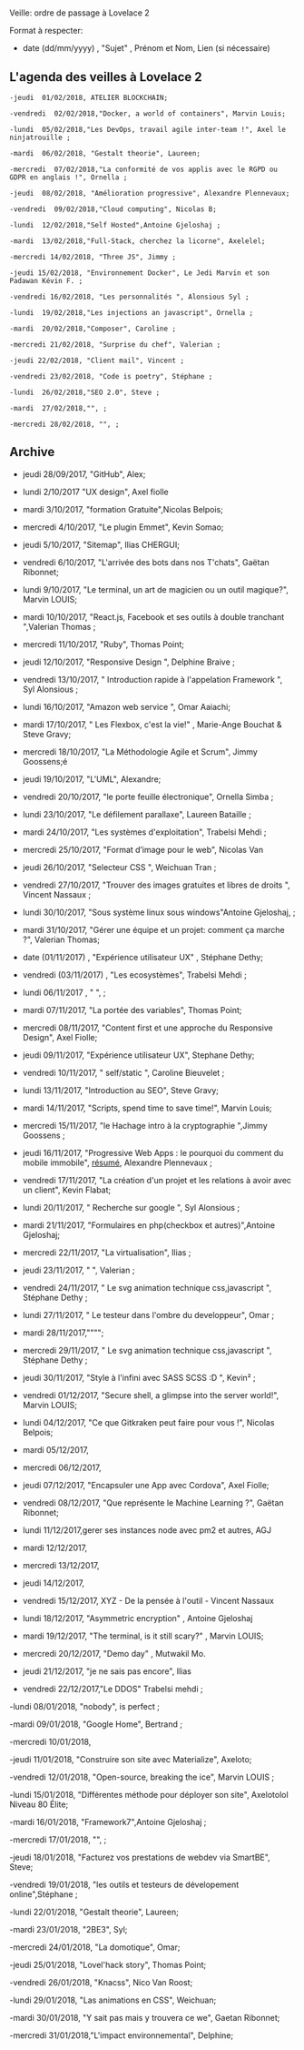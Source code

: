 #
 Veille: ordre de passage à Lovelace 2

Format à respecter:   
- date (dd/mm/yyyy) , "Sujet" ,  Prénom et Nom, Lien (si nécessaire)

## L'agenda des veilles à Lovelace 2

	

	-jeudi  01/02/2018, ATELIER BLOCKCHAIN;

	-vendredi  02/02/2018,"Docker, a world of containers", Marvin Louis;

	-lundi  05/02/2018,"Les DevOps, travail agile inter-team !", Axel le ninjatrouille ;

	-mardi  06/02/2018, "Gestalt theorie", Laureen;

	-mercredi  07/02/2018,"La conformité de vos applis avec le RGPD ou GDPR en anglais !", Ornella ;

	-jeudi  08/02/2018, "Amélioration progressive", Alexandre Plennevaux;

	-vendredi  09/02/2018,"Cloud computing", Nicolas B;

	-lundi  12/02/2018,"Self Hosted",Antoine Gjeloshaj ;

	-mardi  13/02/2018,"Full-Stack, cherchez la licorne", Axelelel;

	-mercredi 14/02/2018, "Three JS", Jimmy ;

	-jeudi 15/02/2018, "Environnement Docker", Le Jedi Marvin et son Padawan Kévin F. ;

	-vendredi 16/02/2018, "Les personnalités ", Alonsious Syl ;
		
	-lundi  19/02/2018,"Les injections an javascript", Ornella ;

	-mardi  20/02/2018,"Composer", Caroline ;

	-mercredi 21/02/2018, "Surprise du chef", Valerian ;

	-jeudi 22/02/2018, "Client mail", Vincent ;

	-vendredi 23/02/2018, "Code is poetry", Stéphane ;
	
	-lundi  26/02/2018,"SEO 2.0", Steve ;

	-mardi  27/02/2018,"", ;

	-mercredi 28/02/2018, "", ;

	

## Archive
- jeudi 28/09/2017, "GitHub", Alex;

- lundi 2/10/2017 "UX design", Axel fiolle

- mardi 3/10/2017, "formation Gratuite",Nicolas Belpois;

- mercredi 4/10/2017, "Le plugin Emmet", Kevin Somao;

- jeudi 5/10/2017, "Sitemap", Ilias CHERGUI;

- vendredi 6/10/2017, "L'arrivée des bots dans nos T'chats", Gaëtan Ribonnet;

- lundi 9/10/2017, "Le terminal, un art de magicien ou un outil magique?", Marvin LOUIS;

- mardi 10/10/2017, "React.js, Facebook et ses outils à double tranchant ",Valerian Thomas ;

- mercredi 11/10/2017, "Ruby", Thomas Point;

- jeudi 12/10/2017, "Responsive Design ", Delphine Braive ;

- vendredi 13/10/2017, " Introduction rapide à l'appelation Framework  ", Syl Alonsious ;

- lundi 16/10/2017, "Amazon web service ", Omar Aaiachi;

- mardi 17/10/2017, " Les Flexbox, c'est la vie!" , Marie-Ange Bouchat & Steve Gravy;

- mercredi 18/10/2017, "La  Méthodologie Agile et Scrum", Jimmy Goossens;é

- jeudi 19/10/2017, "L'UML", Alexandre;

- vendredi 20/10/2017, "le porte feuille électronique", Ornella Simba ;

- lundi 23/10/2017, "Le défilement parallaxe", Laureen Bataille ;

- mardi 24/10/2017, "Les systèmes d'exploitation", Trabelsi Mehdi ;

- mercredi 25/10/2017, "Format d’image pour le web", Nicolas Van

- jeudi 26/10/2017, "Selecteur CSS ", Weichuan Tran ;

- vendredi 27/10/2017, "Trouver des images gratuites et libres de droits ", Vincent Nassaux ;

- lundi 30/10/2017, "Sous système linux sous windows"Antoine Gjeloshaj, ;

- mardi 31/10/2017, "Gérer une équipe et un projet: comment ça marche ?", Valerian Thomas;

- date (01/11/2017) , "Expérience utilisateur UX" , Stéphane Dethy;

- vendredi (03/11/2017) , "Les ecosystèmes", Trabelsi Mehdi ;

- lundi 06/11/2017 , "     ",     ;

- mardi 07/11/2017, "La portée des variables", Thomas Point;

- mercredi 08/11/2017, "Content first et une approche du Responsive Design", Axel Fiolle;

- jeudi 09/11/2017, "Expérience utilisateur UX", Stephane Dethy;

- vendredi 10/11/2017, " self/static ", Caroline Bieuvelet ;

- lundi 13/11/2017, "Introduction au SEO", Steve Gravy;

- mardi 14/11/2017, "Scripts, spend time to save time!", Marvin Louis;

- mercredi 15/11/2017, "le Hachage  intro à la cryptographie  ",Jimmy Goossens    ;

- jeudi 16/11/2017, "Progressive Web Apps : le pourquoi du comment du mobile immobile", [résumé](https://github.com/becodeorg/Lovelace-promo-2/tree/master/Parcours/PWA%20-%20progressive%20web%20apps), Alexandre Plennevaux ;

- vendredi 17/11/2017, "La création d'un projet et les relations à avoir avec un client", Kevin Flabat;

- lundi 20/11/2017, " Recherche sur google   ", Syl Alonsious    ;

- mardi 21/11/2017, "Formulaires en php(checkbox et autres)",Antoine Gjeloshaj;

- mercredi 22/11/2017, "La virtualisation",  Ilias  ;
- jeudi 23/11/2017, "    ",  Valerian  ;

- vendredi 24/11/2017, " Le svg animation technique css,javascript    ", Stéphane Dethy   ;

- lundi 27/11/2017, " Le testeur dans l'ombre du developpeur", Omar    ;

- mardi 28/11/2017,"""";

- mercredi 29/11/2017, " Le svg animation technique css,javascript   ",  Stéphane Dethy ;

- jeudi 30/11/2017, "Style à l'infini avec SASS SCSS :D    ", Kevin²    ;

- vendredi 01/12/2017, "Secure shell, a glimpse into the server world!", Marvin LOUIS;

- lundi 04/12/2017, "Ce que Gitkraken peut faire pour vous !", Nicolas Belpois;

- mardi 05/12/2017,

- mercredi 06/12/2017,

- jeudi 07/12/2017, "Encapsuler une App avec Cordova", Axel Fiolle;  

- vendredi 08/12/2017, "Que représente le Machine Learning ?", Gaëtan Ribonnet;

- lundi 11/12/2017,gerer ses instances node avec pm2 et autres, AGJ  

- mardi 12/12/2017,  

- mercredi 13/12/2017,

- jeudi 14/12/2017,

- vendredi 15/12/2017,  XYZ - De la pensée à l'outil - Vincent Nassaux

- lundi 18/12/2017, "Asymmetric encryption"  , Antoine Gjeloshaj

- mardi 19/12/2017, "The terminal, is it still scary?" , Marvin LOUIS;

- mercredi 20/12/2017,    "Demo day" , Mutwakil Mo.

- jeudi 21/12/2017,  "je ne sais pas encore", Ilias

- vendredi 22/12/2017,"Le DDOS" Trabelsi mehdi ;

-lundi 08/01/2018, "nobody", is perfect ;

-mardi  09/01/2018, "Google Home", Bertrand ;

-mercredi  10/01/2018,

-jeudi  11/01/2018, "Construire son site avec Materialize", Axeloto;

-vendredi 12/01/2018, "Open-source, breaking the ice", Marvin LOUIS ;

-lundi  15/01/2018, "Différentes méthode pour déployer son site", Axelotolol Niveau 80 Élite;

-mardi  16/01/2018, "Framework7",Antoine Gjeloshaj ;

-mercredi  17/01/2018, "", ;

-jeudi  18/01/2018, "Facturez vos prestations de webdev via SmartBE", Steve;

-vendredi  19/01/2018, "les outils et testeurs de dévelopement online",Stéphane ;

-lundi  22/01/2018, "Gestalt theorie", Laureen;

-mardi  23/01/2018, "2BE3", Syl;

-mercredi  24/01/2018, "La domotique", Omar;

-jeudi  25/01/2018, "Lovel'hack story", Thomas Point;

-vendredi  26/01/2018, "Knacss", Nico Van Roost;

-lundi  29/01/2018, "Las animations en CSS", Weichuan;

-mardi  30/01/2018, "Y sait pas mais y trouvera ce we", Gaetan Ribonnet;

-mercredi 31/01/2018,"L'impact environnemental", Delphine;
